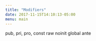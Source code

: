 ```yaml
---
title: "Modifiers"
date: 2017-11-15T14:10:13-05:00
menu: main
---
```


pub, pri, pro,
const
raw
noinit
global
ante
